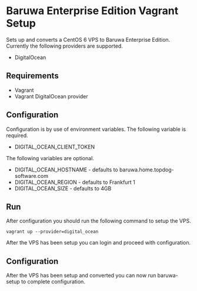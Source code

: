 # Baruwa Enterprise Edition Vagrant Setup

Sets up and converts a CentOS 6 VPS to Baruwa Enterprise Edition.
Currently the following providers are supported.

* DigitalOcean

## Requirements

* Vagrant
* Vagrant DigitalOcean provider

## Configuration

Configuration is by use of environment variables. The following
variable is required.

* DIGITAL_OCEAN_CLIENT_TOKEN

The following variables are optional.

* DIGITAL_OCEAN_HOSTNAME - defaults to baruwa.home.topdog-software.com
* DIGITAL_OCEAN_REGION - defaults to Frankfurt 1
* DIGITAL_OCEAN_SIZE - defaults to 4GB

## Run

After configuration you should run the following command to setup
the VPS.

    vagrant up --provider=digital_ocean

After the VPS has been setup you can login and proceed with
configuration.

## Configuration

After the VPS has been setup and converted you can now run baruwa-setup
to complete configuration.
